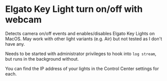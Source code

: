 # Elgato Key Light turn on/off with webcam

Detects camera on/off events and enables/disables Elgato Key Lights on MacOS. May work with other light variants (e.g. Air) but not tested as I don't have any.

Needs to be started with administrator privileges to hook into `log stream`, but runs in the background without.

You can find the IP address of your lights in the Control Center settings for each.
